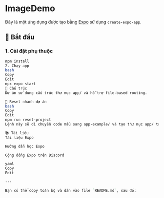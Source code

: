 # ImageDemo

Đây là một ứng dụng được tạo bằng [Expo](https://expo.dev) sử dụng `create-expo-app`.

## 🚀 Bắt đầu

### 1. Cài đặt phụ thuộc

```bash
npm install
2. Chạy app
bash
Copy
Edit
npx expo start
📂 Cấu trúc
Dự án sử dụng cấu trúc thư mục app/ và hỗ trợ file-based routing.

🔄 Reset nhanh dự án
bash
Copy
Edit
npm run reset-project
Lệnh này sẽ di chuyển code mẫu sang app-example/ và tạo thư mục app/ trống để bạn phát triển.

📚 Tài liệu
Tài liệu Expo

Hướng dẫn học Expo

Cộng đồng Expo trên Discord

yaml
Copy
Edit

---

Bạn có thể copy toàn bộ và dán vào file `README.md`, sau đó:

